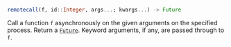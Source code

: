 ```julia
remotecall(f, id::Integer, args...; kwargs...) -> Future
```

Call a function `f` asynchronously on the given arguments on the specified process. Return a [`Future`](@ref). Keyword arguments, if any, are passed through to `f`.

